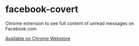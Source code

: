 # facebook-covert
Chrome extension to see full content of unread messages on Facebook.com

[Available on Chrome Webstore](https://chrome.google.com/webstore/detail/facebook-covert/bdojapmhmbinmiojpfgmnmamgaebcimb)
